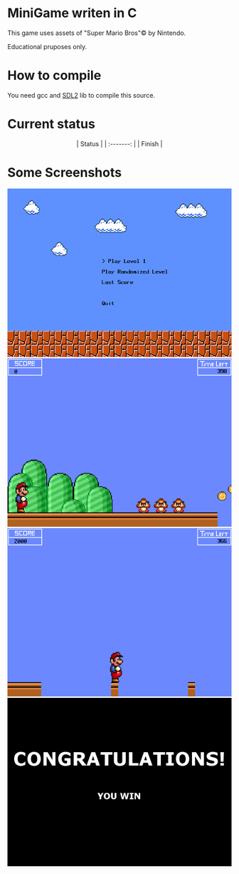 # MiniGame writen in C

This game uses assets of "Super Mario Bros"© by Nintendo.

Educational pruposes only.

# How to compile

You need gcc and <a href="https://www.libsdl.org/">SDL2</a> lib to compile this source.

# Current status

<p style="text-align: center;">
| Status |
| :-------: |
| Finish |
</p>

# Some Screenshots

<p style="text-align: center;">
<img src="https://github.com/Germich3/MiniGame_C/blob/master/Screenshots/1.png?raw=true">
<img src="https://github.com/Germich3/MiniGame_C/blob/master/Screenshots/2.png?raw=true"> 
<img src="https://github.com/Germich3/MiniGame_C/blob/master/Screenshots/3.png?raw=true"> 
<img src="https://github.com/Germich3/MiniGame_C/blob/master/Screenshots/4.png?raw=true"> 
</p>
